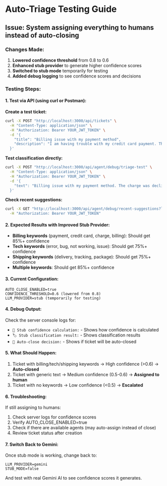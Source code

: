 # Auto-Triage Testing Guide

## Issue: System assigning everything to humans instead of auto-closing

### Changes Made:
1. **Lowered confidence threshold** from 0.8 to 0.6
2. **Enhanced stub provider** to generate higher confidence scores
3. **Switched to stub mode** temporarily for testing
4. **Added debug logging** to see confidence scores and decisions

### Testing Steps:

#### 1. Test via API (using curl or Postman):

**Create a test ticket:**
```bash
curl -X POST "http://localhost:3000/api/tickets" \
  -H "Content-Type: application/json" \
  -H "Authorization: Bearer YOUR_JWT_TOKEN" \
  -d '{
    "title": "Billing issue with my payment method",
    "description": "I am having trouble with my credit card payment. The charge was declined but I know my card is working. Can you help me resolve this billing issue?"
  }'
```

**Test classification directly:**
```bash
curl -X POST "http://localhost:3000/api/agent/debug/triage-test" \
  -H "Content-Type: application/json" \
  -H "Authorization: Bearer YOUR_JWT_TOKEN" \
  -d '{
    "text": "Billing issue with my payment method. The charge was declined but I know my card is working."
  }'
```

**Check recent suggestions:**
```bash
curl -X GET "http://localhost:3000/api/agent/debug/recent-suggestions?limit=5" \
  -H "Authorization: Bearer YOUR_JWT_TOKEN"
```

#### 2. Expected Results with Improved Stub Provider:

- **Billing keywords** (payment, credit card, charge, billing): Should get 85%+ confidence
- **Tech keywords** (error, bug, not working, issue): Should get 75%+ confidence  
- **Shipping keywords** (delivery, tracking, package): Should get 75%+ confidence
- **Multiple keywords**: Should get 85%+ confidence

#### 3. Current Configuration:
```
AUTO_CLOSE_ENABLED=true
CONFIDENCE_THRESHOLD=0.6 (lowered from 0.8)
LLM_PROVIDER=stub (temporarily for testing)
```

#### 4. Debug Output:
Check the server console logs for:
- `🎯 Stub confidence calculation:` - Shows how confidence is calculated
- `🏷️ Stub classification result:` - Shows classification results
- `🤖 Auto-close decision:` - Shows if ticket will be auto-closed

#### 5. What Should Happen:
1. Ticket with billing/tech/shipping keywords → High confidence (>0.6) → **Auto-closed**
2. Ticket with generic text → Medium confidence (0.5-0.6) → **Assigned to human**
3. Ticket with no keywords → Low confidence (<0.5) → **Escalated**

#### 6. Troubleshooting:
If still assigning to humans:
1. Check server logs for confidence scores
2. Verify AUTO_CLOSE_ENABLED=true
3. Check if there are available agents (may auto-assign instead of close)
4. Review ticket status after creation

#### 7. Switch Back to Gemini:
Once stub mode is working, change back to:
```
LLM_PROVIDER=gemini
STUB_MODE=false
```

And test with real Gemini AI to see confidence scores it generates.